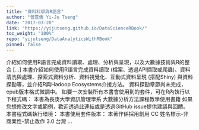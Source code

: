 ```yaml
---
title: "資料科學與R語言"
author: "曾意儒 Yi-Ju Tseng"
date: "2017-03-20"
link: "https://yijutseng.github.io/DataScienceRBook/"
toc_weight: "100%"
repo: "yijutseng/DataAnalyticsWithRBook"
pinned: false
---
```


介紹如何使用R語言完成資料讀取、處理、分析與呈現，以及大數據技術與R的整合 [...] 本書介紹如何使用R語言完成資料讀取 (檔案、透過API擷取或爬蟲)、資料清洗與處理、探索式資料分析、資料視覺化、互動式資料呈現 (搭配Shiny) 與資料探勘等，並介紹R與Hadoop Ecosystems介接方法。 資料探勘章節尚未完成，epub版本格式微調中。 如要一次安裝所有本書會使用到的套件，可在R內執行以下程式碼： 本書為長庚大學資訊管理學系 大數據分析方法課程教學使用書籍 如果您想修改文字或範例，歡迎透過此連結或是透過GitHub issue提供建議與回饋。 本書程式碼執行環境： 本書使用套件版本： 本著作係採用創用 CC 姓名標示-非商業性-禁止改作 3.0 台灣 ...
